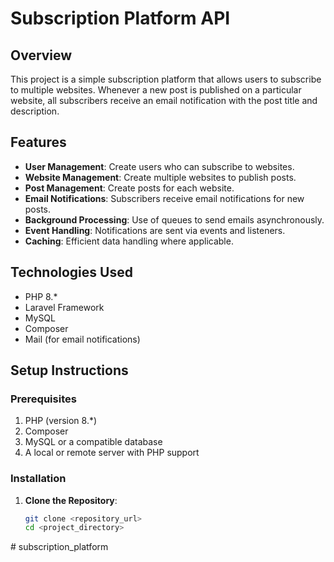 # Subscription Platform API

## Overview

This project is a simple subscription platform that allows users to subscribe to multiple websites. Whenever a new post is published on a particular website, all subscribers receive an email notification with the post title and description.

## Features

- **User Management**: Create users who can subscribe to websites.
- **Website Management**: Create multiple websites to publish posts.
- **Post Management**: Create posts for each website.
- **Email Notifications**: Subscribers receive email notifications for new posts.
- **Background Processing**: Use of queues to send emails asynchronously.
- **Event Handling**: Notifications are sent via events and listeners.
- **Caching**: Efficient data handling where applicable.

## Technologies Used

- PHP 8.*
- Laravel Framework
- MySQL
- Composer
- Mail (for email notifications)

## Setup Instructions

### Prerequisites

1. PHP (version 8.*)
2. Composer
3. MySQL or a compatible database
4. A local or remote server with PHP support

### Installation

1. **Clone the Repository**:

   ```bash
   git clone <repository_url>
   cd <project_directory>
#   s u b s c r i p t i o n _ p l a t f o r m  
 